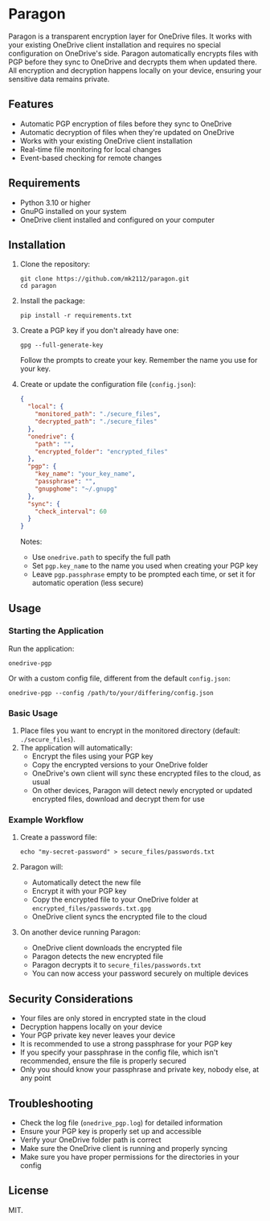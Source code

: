 # Paragon

Paragon is a transparent encryption layer for OneDrive files. It works with your existing OneDrive client installation and requires no special configuration on OneDrive's side. Paragon automatically encrypts files with PGP before they sync to OneDrive and decrypts them when updated there. All encryption and decryption happens locally on your device, ensuring your sensitive data remains private.

## Features

- Automatic PGP encryption of files before they sync to OneDrive
- Automatic decryption of files when they're updated on OneDrive
- Works with your existing OneDrive client installation
- Real-time file monitoring for local changes
- Event-based checking for remote changes

## Requirements

- Python 3.10 or higher
- GnuPG installed on your system
- OneDrive client installed and configured on your computer

## Installation

1. Clone the repository:
   ```
   git clone https://github.com/mk2112/paragon.git
   cd paragon
   ```

2. Install the package:
   ```
   pip install -r requirements.txt
   ```

3. Create a PGP key if you don't already have one:
   ```
   gpg --full-generate-key
   ```
   Follow the prompts to create your key. Remember the name you use for your key.

4. Create or update the configuration file (`config.json`):
   ```json
   {
     "local": {
       "monitored_path": "./secure_files",
       "decrypted_path": "./secure_files"
     },
     "onedrive": {
       "path": "",
       "encrypted_folder": "encrypted_files"
     },
     "pgp": {
       "key_name": "your_key_name",
       "passphrase": "",
       "gnupghome": "~/.gnupg"
     },
     "sync": {
       "check_interval": 60
     }
   }
   ```
   
   Notes:
   - Use `onedrive.path` to specify the full path
   - Set `pgp.key_name` to the name you used when creating your PGP key
   - Leave `pgp.passphrase` empty to be prompted each time, or set it for automatic operation (less secure)

## Usage

### Starting the Application

Run the application:

```
onedrive-pgp
```

Or with a custom config file, different from the default `config.json`:

```
onedrive-pgp --config /path/to/your/differing/config.json
```

### Basic Usage

1. Place files you want to encrypt in the monitored directory (default: `./secure_files`).
2. The application will automatically:
   - Encrypt the files using your PGP key
   - Copy the encrypted versions to your OneDrive folder
   - OneDrive's own client will sync these encrypted files to the cloud, as usual
   - On other devices, Paragon will detect newly encrypted or updated encrypted files, download and decrypt them for use

### Example Workflow

1. Create a password file:
   ```
   echo "my-secret-password" > secure_files/passwords.txt
   ```

2. Paragon will:
   - Automatically detect the new file
   - Encrypt it with your PGP key
   - Copy the encrypted file to your OneDrive folder at `encrypted_files/passwords.txt.gpg`
   - OneDrive client syncs the encrypted file to the cloud

3. On another device running Paragon:
   - OneDrive client downloads the encrypted file
   - Paragon detects the new encrypted file
   - Paragon decrypts it to `secure_files/passwords.txt`
   - You can now access your password securely on multiple devices

## Security Considerations

- Your files are only stored in encrypted state in the cloud
- Decryption happens locally on your device
- Your PGP private key never leaves your device
- It is recommended to use a strong passphrase for your PGP key
- If you specify your passphrase in the config file, which isn't recommended, ensure the file is properly secured
- Only you should know your passphrase and private key, nobody else, at any point

## Troubleshooting

- Check the log file (`onedrive_pgp.log`) for detailed information
- Ensure your PGP key is properly set up and accessible
- Verify your OneDrive folder path is correct
- Make sure the OneDrive client is running and properly syncing
- Make sure you have proper permissions for the directories in your config

## License

MIT.
